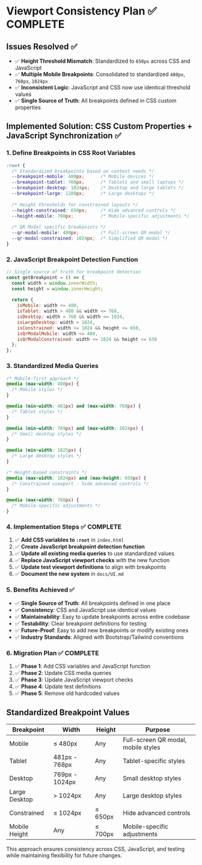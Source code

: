 # Viewport Consistency Plan ✅ COMPLETE

## Issues Resolved ✅
- ✅ **Height Threshold Mismatch**: Standardized to `650px` across CSS and JavaScript
- ✅ **Multiple Mobile Breakpoints**: Consolidated to standardized `480px`, `768px`, `1024px`
- ✅ **Inconsistent Logic**: JavaScript and CSS now use identical threshold values
- ✅ **Single Source of Truth**: All breakpoints defined in CSS custom properties

## Implemented Solution: CSS Custom Properties + JavaScript Synchronization ✅

### 1. Define Breakpoints in CSS Root Variables

```css
:root {
  /* Standardized breakpoints based on content needs */
  --breakpoint-mobile: 480px;      /* Mobile devices */
  --breakpoint-tablet: 768px;      /* Tablets and small laptops */
  --breakpoint-desktop: 1024px;    /* Desktop and large tablets */
  --breakpoint-large: 1280px;      /* Large desktops */
  
  /* Height thresholds for constrained layouts */
  --height-constrained: 650px;     /* Hide advanced controls */
  --height-mobile: 700px;          /* Mobile-specific adjustments */
  
  /* QR Modal specific breakpoints */
  --qr-modal-mobile: 480px;        /* Full-screen QR modal */
  --qr-modal-constrained: 1024px;  /* Simplified QR modal */
}
```

### 2. JavaScript Breakpoint Detection Function

```javascript
// Single source of truth for breakpoint detection
const getBreakpoint = () => {
  const width = window.innerWidth;
  const height = window.innerHeight;
  
  return {
    isMobile: width <= 480,
    isTablet: width > 480 && width <= 768,
    isDesktop: width > 768 && width <= 1024,
    isLargeDesktop: width > 1024,
    isConstrained: width <= 1024 && height <= 650,
    isQrModalMobile: width <= 480,
    isQrModalConstrained: width <= 1024 && height <= 650
  };
};
```

### 3. Standardized Media Queries

```css
/* Mobile-first approach */
@media (max-width: 480px) {
  /* Mobile styles */
}

@media (min-width: 481px) and (max-width: 768px) {
  /* Tablet styles */
}

@media (min-width: 769px) and (max-width: 1024px) {
  /* Small desktop styles */
}

@media (min-width: 1025px) {
  /* Large desktop styles */
}

/* Height-based constraints */
@media (max-width: 1024px) and (max-height: 650px) {
  /* Constrained viewport - hide advanced controls */
}

@media (max-width: 768px) {
  /* Mobile-specific adjustments */
}
```

### 4. Implementation Steps ✅ COMPLETE

1. ✅ **Add CSS variables to `:root`** in `index.html`
2. ✅ **Create JavaScript breakpoint detection function**
3. ✅ **Update all existing media queries** to use standardized values
4. ✅ **Replace JavaScript viewport checks** with the new function
5. ✅ **Update test viewport definitions** to align with breakpoints
6. ✅ **Document the new system** in `docs/UI.md`

### 5. Benefits Achieved ✅

- ✅ **Single Source of Truth**: All breakpoints defined in one place
- ✅ **Consistency**: CSS and JavaScript use identical values
- ✅ **Maintainability**: Easy to update breakpoints across entire codebase
- ✅ **Testability**: Clear breakpoint definitions for testing
- ✅ **Future-Proof**: Easy to add new breakpoints or modify existing ones
- ✅ **Industry Standards**: Aligned with Bootstrap/Tailwind conventions

### 6. Migration Plan ✅ COMPLETE

1. ✅ **Phase 1**: Add CSS variables and JavaScript function
2. ✅ **Phase 2**: Update CSS media queries
3. ✅ **Phase 3**: Update JavaScript viewport checks
4. ✅ **Phase 4**: Update test definitions
5. ✅ **Phase 5**: Remove old hardcoded values

## Standardized Breakpoint Values

| Breakpoint | Width | Height | Purpose |
|------------|-------|--------|---------|
| Mobile | ≤ 480px | Any | Full-screen QR modal, mobile styles |
| Tablet | 481px - 768px | Any | Tablet-specific styles |
| Desktop | 769px - 1024px | Any | Small desktop styles |
| Large Desktop | > 1024px | Any | Large desktop styles |
| Constrained | ≤ 1024px | ≤ 650px | Hide advanced controls |
| Mobile Height | Any | ≤ 700px | Mobile-specific adjustments |

This approach ensures consistency across CSS, JavaScript, and testing while maintaining flexibility for future changes.
